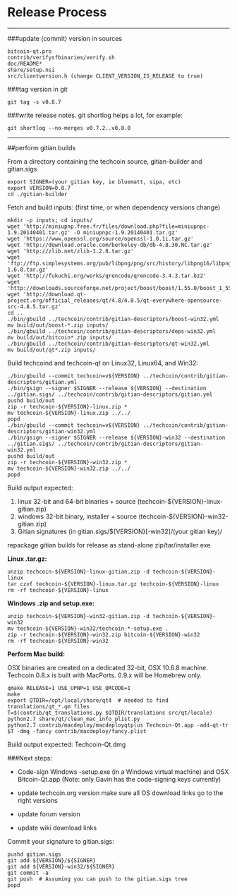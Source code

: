 Release Process
====================

* * *

###update (commit) version in sources


	bitcoin-qt.pro
	contrib/verifysfbinaries/verify.sh
	doc/README*
	share/setup.nsi
	src/clientversion.h (change CLIENT_VERSION_IS_RELEASE to true)

###tag version in git

	git tag -s v0.8.7

###write release notes. git shortlog helps a lot, for example:

	git shortlog --no-merges v0.7.2..v0.8.0

* * *

##perform gitian builds

 From a directory containing the techcoin source, gitian-builder and gitian.sigs
  
	export SIGNER=(your gitian key, ie bluematt, sipa, etc)
	export VERSION=0.8.7
	cd ./gitian-builder

 Fetch and build inputs: (first time, or when dependency versions change)

	mkdir -p inputs; cd inputs/
	wget 'http://miniupnp.free.fr/files/download.php?file=miniupnpc-1.9.20140401.tar.gz' -O miniupnpc-1.9.20140401.tar.gz'
	wget 'https://www.openssl.org/source/openssl-1.0.1i.tar.gz'
	wget 'http://download.oracle.com/berkeley-db/db-4.8.30.NC.tar.gz'
	wget 'http://zlib.net/zlib-1.2.8.tar.gz'
	wget 'ftp://ftp.simplesystems.org/pub/libpng/png/src/history/libpng16/libpng-1.6.8.tar.gz'
	wget 'http://fukuchi.org/works/qrencode/qrencode-3.4.3.tar.bz2'
	wget 'http://downloads.sourceforge.net/project/boost/boost/1.55.0/boost_1_55_0.tar.bz2'
	wget 'http://download.qt-project.org/official_releases/qt/4.8/4.8.5/qt-everywhere-opensource-src-4.8.5.tar.gz'
	cd ..
	./bin/gbuild ../techcoin/contrib/gitian-descriptors/boost-win32.yml
	mv build/out/boost-*.zip inputs/
	./bin/gbuild ../techcoin/contrib/gitian-descriptors/deps-win32.yml
	mv build/out/bitcoin*.zip inputs/
	./bin/gbuild ../techcoin/contrib/gitian-descriptors/qt-win32.yml
	mv build/out/qt*.zip inputs/

 Build techcoind and techcoin-qt on Linux32, Linux64, and Win32:
  
	./bin/gbuild --commit techcoin=v${VERSION} ../techcoin/contrib/gitian-descriptors/gitian.yml
	./bin/gsign --signer $SIGNER --release ${VERSION} --destination ../gitian.sigs/ ../techcoin/contrib/gitian-descriptors/gitian.yml
	pushd build/out
	zip -r techcoin-${VERSION}-linux.zip *
	mv techcoin-${VERSION}-linux.zip ../../
	popd
	./bin/gbuild --commit techcoin=v${VERSION} ../techcoin/contrib/gitian-descriptors/gitian-win32.yml
	./bin/gsign --signer $SIGNER --release ${VERSION}-win32 --destination ../gitian.sigs/ ../techcoin/contrib/gitian-descriptors/gitian-win32.yml
	pushd build/out
	zip -r techcoin-${VERSION}-win32.zip *
	mv techcoin-${VERSION}-win32.zip ../../
	popd

  Build output expected:

  1. linux 32-bit and 64-bit binaries + source (techcoin-${VERSION}-linux-gitian.zip)
  2. windows 32-bit binary, installer + source (techcoin-${VERSION}-win32-gitian.zip)
  3. Gitian signatures (in gitian.sigs/${VERSION}[-win32]/(your gitian key)/

repackage gitian builds for release as stand-alone zip/tar/installer exe

**Linux .tar.gz:**

	unzip techcoin-${VERSION}-linux-gitian.zip -d techcoin-${VERSION}-linux
	tar czvf techcoin-${VERSION}-linux.tar.gz techcoin-${VERSION}-linux
	rm -rf techcoin-${VERSION}-linux

**Windows .zip and setup.exe:**

	unzip techcoin-${VERSION}-win32-gitian.zip -d techcoin-${VERSION}-win32
	mv techcoin-${VERSION}-win32/techcoin-*-setup.exe .
	zip -r techcoin-${VERSION}-win32.zip bitcoin-${VERSION}-win32
	rm -rf techcoin-${VERSION}-win32

**Perform Mac build:**

  OSX binaries are created on a dedicated 32-bit, OSX 10.6.8 machine.
  Techcoin 0.8.x is built with MacPorts.  0.9.x will be Homebrew only.

	qmake RELEASE=1 USE_UPNP=1 USE_QRCODE=1
	make
	export QTDIR=/opt/local/share/qt4  # needed to find translations/qt_*.qm files
	T=$(contrib/qt_translations.py $QTDIR/translations src/qt/locale)
	python2.7 share/qt/clean_mac_info_plist.py
	python2.7 contrib/macdeploy/macdeployqtplus Techcoin-Qt.app -add-qt-tr $T -dmg -fancy contrib/macdeploy/fancy.plist

 Build output expected: Techcoin-Qt.dmg

###Next steps:

* Code-sign Windows -setup.exe (in a Windows virtual machine) and
  OSX Bitcoin-Qt.app (Note: only Gavin has the code-signing keys currently)

* update techcoin.org version
  make sure all OS download links go to the right versions

* update forum version

* update wiki download links

Commit your signature to gitian.sigs:

	pushd gitian.sigs
	git add ${VERSION}/${SIGNER}
	git add ${VERSION}-win32/${SIGNER}
	git commit -a
	git push  # Assuming you can push to the gitian.sigs tree
	popd

